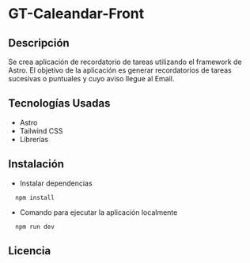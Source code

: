 # GT-Caleandar-Front

## **Descripción**

Se crea aplicación de recordatorio de tareas utilizando el framework de Astro. El objetivo de la aplicación es generar recordatorios de tareas
sucesivas o puntuales y cuyo aviso llegue al Email.

## **Tecnologías Usadas**

* Astro
* Tailwind CSS
* Librerías

## **Instalación**

* Instalar dependencias

```
  npm install
```

* Comando para ejecutar la aplicación localmente

```
  npm run dev
```

## **Licencia**

